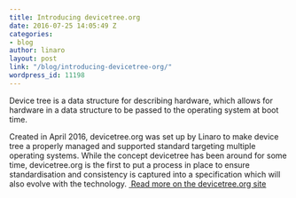 ```yaml
---
title: Introducing devicetree.org
date: 2016-07-25 14:05:49 Z
categories:
- blog
author: linaro
layout: post
link: "/blog/introducing-devicetree-org/"
wordpress_id: 11198
---
```


Device tree is a data structure for describing hardware, which allows for hardware in a data structure to be passed to the operating system at boot time.

Created in April 2016, devicetree.org was set up by Linaro to make device tree a properly managed and supported standard targeting multiple operating systems. While the concept devicetree has been around for some time, devicetree.org is the first to put a process in place to ensure standardisation and consistency is captured into a specification which will also evolve with the technology. [ Read more on the devicetree.org site](http://www.devicetree.org/blog/introducing-devicetree-org/)
